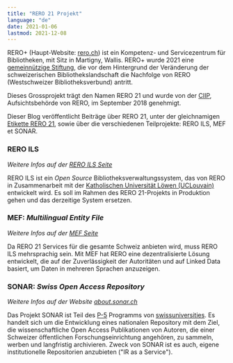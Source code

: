 ```yaml
---
title: "RERO 21 Projekt"
language: "de"
date: 2021-01-06
lastmod: 2021-12-08
---
```


RERO+ (Haupt-Website: [rero.ch](https://www.rero.ch/)) ist ein Kompetenz- und Servicezentrum für Bibliotheken, mit Sitz in Martigny, Wallis. RERO+ wurde 2021 eine [gemeinnützige Stiftung](/de/la-fondation-rero-est-nee/), die vor dem Hintergrund der Veränderung der schweizerischen Bibliothekslandschaft die Nachfolge von RERO (Westschweizer Bibliotheksverbund) antritt.

Dieses Grossprojekt trägt den Namen RERO 21 und wurde von der [CIIP](https://www2000.rero.ch/pdfview.php?section=communique&filename=ciip_pressemitteilung.pdf), Aufsichtsbehörde von RERO, im September 2018 genehmigt.

Dieser Blog veröffentlicht Beiträge über RERO 21, unter der gleichnamigen [Etikette RERO 21](/de/tags/rero21), sowie über die verschiedenen Teilprojekte: RERO ILS, MEF et SONAR.

### RERO ILS

*Weitere Infos auf der [RERO ILS Seite](https://www.rero.ch/de/products/ils)*

RERO ILS ist ein *Open Source* Bibliotheksverwaltungssystem, das von RERO in Zusammenarbeit mit der [Katholischen Universität Löwen (UCLouvain)](https://uclouvain.be/) entwickelt wird. Es soll im Rahmen des RERO 21-Projekts in Produktion gehen und das derzeitige System ersetzen.

### MEF: *Multilingual Entity File*

*Weitere Infos auf der [MEF Seite](https://www.rero.ch/de/produits/mef")*

Da RERO 21 Services für die gesamte Schweiz anbieten wird, muss RERO ILS mehrsprachig sein. Mit MEF hat RERO eine dezentralisierte Lösung entwickelt, die auf der Zuverlässigkeit der Autoritäten und auf Linked Data basiert, um Daten in mehreren Sprachen anzuzeigen.

### SONAR: *Swiss Open Access Repository*

*Weitere Infos auf der Website [about.sonar.ch](https://about.sonar.ch/)*

Das Projekt SONAR ist Teil des [P-5](https://www.swissuniversities.ch/en/organisation/projects-and-programmes/p-5/) Programms von [swissuniversities](https://www.swissuniversities.ch/). Es handelt sich um die Entwicklung eines nationalen Repository mit dem Ziel, die wissenschaftliche Open Access Publikationen von Autoren, die einer Schweizer öffentlichen Forschungseinrichtung angehören, zu sammeln, werben und langfristig archivieren. Zweck von SONAR ist es auch, eigene institutionelle Repositorien anzubieten ("IR as a Service").